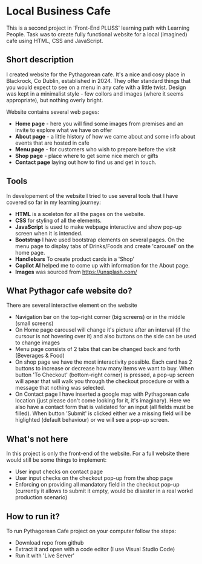 # Local Business Cafe

This is a second project in 'Front-End PLUSS' learning path with Learning People. Task was to create fully functional website for a local (imagined) cafe using HTML, CSS and JavaScript.

## Short description

I created website for the Pythagorean cafe. It's a nice and cosy place in Blackrock, Co Dublin, established in 2024. They offer standard things that you would expect to see on a menu in any cafe with a little twist. Design was kept in a minimalist style - few collors and images (where it seems appropriate), but nothing overly bright.

Website contains several web pages:

- **Home page** - here you will find some images from premises and an invite to explore what we have on offer
- **About page** - a little history of how we came about and some info about events that are hosted in cafe
- **Menu page** - for customers who wish to prepare before the visit
- **Shop page** - place where to get some nice merch or gifts
- **Contact page** laying out how to find us and get in touch.

## Tools

In developement of the website I tried to use several tools that I have covered so far in my learning journey:

- **HTML** is a sceleton for all the pages on the website.
- **CSS** for styling of all the elements.
- **JavaScript** is used to make webpage interactive and show pop-up screen when it is intended.
- **Bootstrap** I have used bootstrap elements on several pages. On the menu page to display tabs of Drinks/Foods and create 'carousel' on the home page.
- **Handlebars** To create product cards in a 'Shop'
- **Copilot AI** helped me to come up with information for the About page.
- **Images** was sourced from https://unsplash.com/

## What Pythagor cafe website do?

There are several interactive element on the website

- Navigation bar on the top-right corner (big screens) or in the middle (small screens)
- On Home page carousel will change it's picture after an interval (if the cursour is not hovering over it) and also buttons on the side can be used to change images
- Menu page consists of 2 tabs that can be changed back and forth (Beverages & Food)
- On shop page we have the most interactivity possible. Each card has 2 buttons to increase or decrease how many items we want to buy. When button 'To Checkout' (bottom-right corner) is pressed, a pop-up screen will apear that will walk you through the checkout procedure or with a message that nothing was selected.
- On Contact page I have inserted a google map with Pythagorean cafe location (just please don't come looking for it, it's imaginary). Here we also have a contact form that is validated for an input (all fields must be filled). When button 'Submit' is clicked either we a missing field will be higlighted (default behaviour) or we will see a pop-up screen.

## What's not here

In this project is only the front-end of the website. For a full website there would still be some things to implement:

- User input checks on contact page
- User input checks on the checkout pop-up from the shop page
- Enforcing on providing all mandatory field in the checkout pop-up (currently it allows to submit it empty, would be disaster in a real workd production scenario)

## How to run it?

To run Pythagorean Cafe project on your computer follow the steps:

- Download repo from github
- Extract it and open with a code editor (I use Visual Studio Code)
- Run it with 'Live Server'
